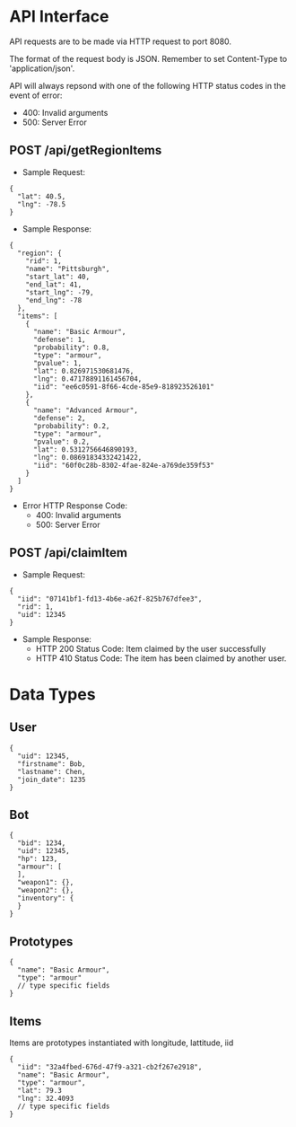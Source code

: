 # API Interface

API requests are to be made via HTTP request to port 8080. 

The format of the request body is JSON. Remember to set Content-Type to 'application/json'.

API will always repsond with one of the following HTTP status codes in the event of error:
  - 400: Invalid arguments
  - 500: Server Error

## POST /api/getRegionItems
- Sample Request:

```
{
  "lat": 40.5,
  "lng": -78.5
}
```

- Sample Response:

```
{
  "region": {
    "rid": 1,
    "name": "Pittsburgh",
    "start_lat": 40,
    "end_lat": 41,
    "start_lng": -79,
    "end_lng": -78
  },
  "items": [
    {
      "name": "Basic Armour",
      "defense": 1,
      "probability": 0.8,
      "type": "armour",
      "pvalue": 1,
      "lat": 0.826971530681476,
      "lng": 0.47178891161456704,
      "iid": "ee6c0591-8f66-4cde-85e9-818923526101"
    },
    {
      "name": "Advanced Armour",
      "defense": 2,
      "probability": 0.2,
      "type": "armour",
      "pvalue": 0.2,
      "lat": 0.5312756646890193,
      "lng": 0.08691834332421422,
      "iid": "60f0c28b-8302-4fae-824e-a769de359f53"
    }
  ]
}
```

- Error HTTP Response Code:
  - 400: Invalid arguments
  - 500: Server Error

## POST /api/claimItem

- Sample Request:

```
{
  "iid": "07141bf1-fd13-4b6e-a62f-825b767dfee3",
  "rid": 1,
  "uid": 12345
}
```

- Sample Response:
  - HTTP 200 Status Code: Item claimed by the user successfully
  - HTTP 410 Status Code: The item has been claimed by another user.


# Data Types

## User
```
{
  "uid": 12345,
  "firstname": Bob,
  "lastname": Chen,
  "join_date": 1235
}
```

## Bot
```
{
  "bid": 1234,
  "uid": 12345,
  "hp": 123,
  "armour": [
  ],
  "weapon1": {},
  "weapon2": {},
  "inventory": {
  }
}
```

## Prototypes
```
{
  "name": "Basic Armour",
  "type": "armour"
  // type specific fields
}
```

## Items
Items are prototypes instantiated with longitude, lattitude, iid
```
{
  "iid": "32a4fbed-676d-47f9-a321-cb2f267e2918",
  "name": "Basic Armour",
  "type": "armour",
  "lat": 79.3
  "lng": 32.4093
  // type specific fields
}
```
